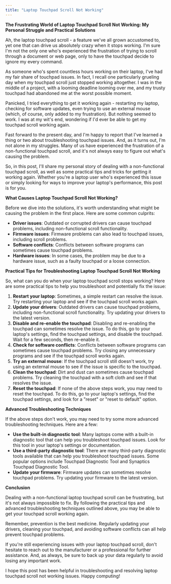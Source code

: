 ```yaml
---
title: "Laptop Touchpad Scroll Not Working"
---
```


**The Frustrating World of Laptop Touchpad Scroll Not Working: My Personal Struggle and Practical Solutions**

 Ah, the laptop touchpad scroll - a feature we've all grown accustomed to, yet one that can drive us absolutely crazy when it stops working. I'm sure I'm not the only one who's experienced the frustration of trying to scroll through a document or web page, only to have the touchpad decide to ignore my every command.

As someone who's spent countless hours working on their laptop, I've had my fair share of touchpad issues. In fact, I recall one particularly grueling day when my touchpad scroll just stopped working altogether. I was in the middle of a project, with a looming deadline looming over me, and my trusty touchpad had abandoned me at the worst possible moment.

Panicked, I tried everything to get it working again - restarting my laptop, checking for software updates, even trying to use an external mouse (which, of course, only added to my frustration). But nothing seemed to work. I was at my wit's end, wondering if I'd ever be able to get my touchpad scroll working again.

Fast forward to the present day, and I'm happy to report that I've learned a thing or two about troubleshooting touchpad issues. And, as it turns out, I'm not alone in my struggles. Many of us have experienced the frustration of a non-functional touchpad scroll, and it's not always easy to figure out what's causing the problem.

So, in this post, I'll share my personal story of dealing with a non-functional touchpad scroll, as well as some practical tips and tricks for getting it working again. Whether you're a laptop user who's experienced this issue or simply looking for ways to improve your laptop's performance, this post is for you.

**What Causes Laptop Touchpad Scroll Not Working?**

Before we dive into the solutions, it's worth understanding what might be causing the problem in the first place. Here are some common culprits:

*   **Driver issues**: Outdated or corrupted drivers can cause touchpad problems, including non-functional scroll functionality.
*   **Firmware issues**: Firmware problems can also lead to touchpad issues, including scroll problems.
*   **Software conflicts**: Conflicts between software programs can sometimes cause touchpad problems.
*   **Hardware issues**: In some cases, the problem may be due to a hardware issue, such as a faulty touchpad or a loose connection.

**Practical Tips for Troubleshooting Laptop Touchpad Scroll Not Working**

So, what can you do when your laptop touchpad scroll stops working? Here are some practical tips to help you troubleshoot and potentially fix the issue:

1.  **Restart your laptop**: Sometimes, a simple restart can resolve the issue. Try restarting your laptop and see if the touchpad scroll works again.
2.  **Update your drivers**: Outdated drivers can cause touchpad problems, including non-functional scroll functionality. Try updating your drivers to the latest version.
3.  **Disable and re-enable the touchpad**: Disabling and re-enabling the touchpad can sometimes resolve the issue. To do this, go to your laptop's settings, find the touchpad settings, and disable the touchpad. Wait for a few seconds, then re-enable it.
4.  **Check for software conflicts**: Conflicts between software programs can sometimes cause touchpad problems. Try closing any unnecessary programs and see if the touchpad scroll works again.
5.  **Try an external mouse**: If the touchpad scroll still doesn't work, try using an external mouse to see if the issue is specific to the touchpad.
6.  **Clean the touchpad**: Dirt and dust can sometimes cause touchpad problems. Try cleaning the touchpad with a soft cloth and see if that resolves the issue.
7.  **Reset the touchpad**: If none of the above steps work, you may need to reset the touchpad. To do this, go to your laptop's settings, find the touchpad settings, and look for a "reset" or "reset to default" option.

**Advanced Troubleshooting Techniques**

If the above steps don't work, you may need to try some more advanced troubleshooting techniques. Here are a few:

*   **Use the built-in diagnostic tool**: Many laptops come with a built-in diagnostic tool that can help you troubleshoot touchpad issues. Look for this tool in your laptop's settings or documentation.
*   **Use a third-party diagnostic tool**: There are many third-party diagnostic tools available that can help you troubleshoot touchpad issues. Some popular options include Touchpad Diagnostic Tool and Synaptics Touchpad Diagnostic Tool.
*   **Update your firmware**: Firmware updates can sometimes resolve touchpad problems. Try updating your firmware to the latest version.

**Conclusion**

Dealing with a non-functional laptop touchpad scroll can be frustrating, but it's not always impossible to fix. By following the practical tips and advanced troubleshooting techniques outlined above, you may be able to get your touchpad scroll working again.

Remember, prevention is the best medicine. Regularly updating your drivers, cleaning your touchpad, and avoiding software conflicts can all help prevent touchpad problems.

If you're still experiencing issues with your laptop touchpad scroll, don't hesitate to reach out to the manufacturer or a professional for further assistance. And, as always, be sure to back up your data regularly to avoid losing any important work.

I hope this post has been helpful in troubleshooting and resolving laptop touchpad scroll not working issues. Happy computing!